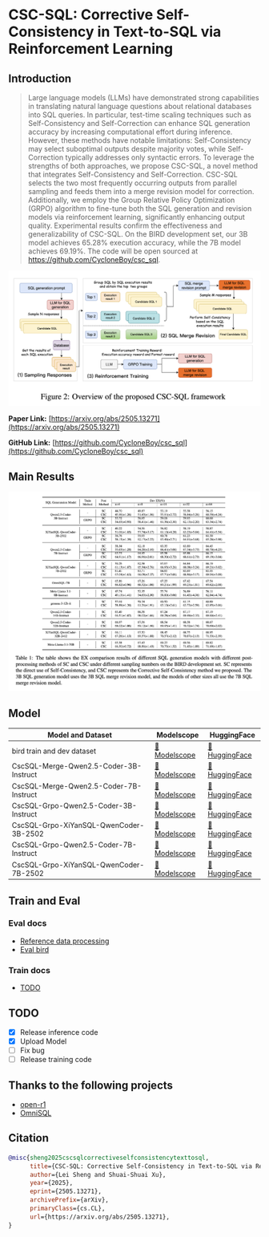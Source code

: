 # CSC-SQL: Corrective Self-Consistency in Text-to-SQL via Reinforcement Learning

## Introduction

> Large language models (LLMs) have demonstrated strong capabilities in translating natural language questions about
> relational databases into SQL queries. In particular, test-time scaling techniques such as Self-Consistency and
> Self-Correction can enhance SQL generation accuracy by increasing computational effort during inference. However,
> these
> methods have notable limitations: Self-Consistency may select suboptimal outputs despite majority votes, while
> Self-Correction typically addresses only syntactic errors. To leverage the strengths of both approaches, we propose
> CSC-SQL, a novel method that integrates Self-Consistency and Self-Correction. CSC-SQL selects the two most frequently
> occurring outputs from parallel sampling and feeds them into a merge revision model for correction. Additionally, we
> employ the Group Relative Policy Optimization (GRPO) algorithm to fine-tune both the SQL generation and revision
> models
> via reinforcement learning, significantly enhancing output quality. Experimental results confirm the effectiveness and
> generalizability of CSC-SQL. On the BIRD development set, our 3B model achieves 65.28% execution accuracy, while the
> 7B
> model achieves 69.19%. The code will be open sourced at https://github.com/CycloneBoy/csc_sql.

![csc_sql_framework](data/image/csc_sql_framework.png)

**Paper Link:** [https://arxiv.org/abs/2505.13271](https://arxiv.org/abs/2505.13271)

**GitHub Link:** [https://github.com/CycloneBoy/csc_sql](https://github.com/CycloneBoy/csc_sql)

## Main Results

![csc_sql_result](data/image/csc_sql_result.png)

## Model

| **Model and Dataset**                 | Modelscope                                                                                      | HuggingFace                                                                                |
|---------------------------------------|-------------------------------------------------------------------------------------------------|--------------------------------------------------------------------------------------------|
| bird train and dev dataset            | [🤖 Modelscope](https://modelscope.cn/datasets/cycloneboy/bird_train)                           | [🤗 HuggingFace](https://huggingface.co/datasets/cycloneboy/bird_train) |
| CscSQL-Merge-Qwen2.5-Coder-3B-Instruct | [🤖 Modelscope](https://modelscope.cn/models/cycloneboy/CscSQL-Merge-Qwen2.5-Coder-3B-Instruct) | [🤗 HuggingFace](https://huggingface.co/cycloneboy/CscSQL-Merge-Qwen2.5-Coder-3B-Instruct) |
| CscSQL-Merge-Qwen2.5-Coder-7B-Instruct | [🤖 Modelscope](https://modelscope.cn/models/cycloneboy/CscSQL-Merge-Qwen2.5-Coder-7B-Instruct) | [🤗 HuggingFace](https://huggingface.co/cycloneboy/CscSQL-Merge-Qwen2.5-Coder-7B-Instruct) |
| CscSQL-Grpo-Qwen2.5-Coder-3B-Instruct | [🤖 Modelscope](https://modelscope.cn/models/cycloneboy/CscSQL-Grpo-Qwen2.5-Coder-3B-Instruct)  | [🤗 HuggingFace](https://huggingface.co/cycloneboy/CscSQL-Grpo-Qwen2.5-Coder-3B-Instruct)  |
| CscSQL-Grpo-XiYanSQL-QwenCoder-3B-2502 | [🤖 Modelscope](https://modelscope.cn/models/cycloneboy/CscSQL-Grpo-XiYanSQL-QwenCoder-3B-2502) | [🤗 HuggingFace](https://huggingface.co/cycloneboy/CscSQL-Grpo-XiYanSQL-QwenCoder-3B-2502) |
| CscSQL-Grpo-Qwen2.5-Coder-7B-Instruct | [🤖 Modelscope](https://modelscope.cn/models/cycloneboy/CscSQL-Grpo-Qwen2.5-Coder-7B-Instruct)  | [🤗 HuggingFace](https://huggingface.co/cycloneboy/CscSQL-Grpo-Qwen2.5-Coder-7B-Instruct)  |
| CscSQL-Grpo-XiYanSQL-QwenCoder-7B-2502 | [🤖 Modelscope](https://modelscope.cn/models/cycloneboy/CscSQL-Grpo-XiYanSQL-QwenCoder-7B-2502) | [🤗 HuggingFace](https://huggingface.co/cycloneboy/CscSQL-Grpo-XiYanSQL-QwenCoder-7B-2502) |

## Train and Eval

### Eval docs

- [Reference data processing](docs/process_data.md)
- [Eval bird ](docs/eval_bird.md)

### Train docs

- [TODO]()

## TODO

- [x] Release inference code
- [x] Upload Model
- [ ] Fix bug
- [ ] Release training code

## Thanks to the following projects

- [open-r1](https://github.com/huggingface/open-r1)
- [OmniSQL](https://github.com/RUCKBReasoning/OmniSQL)

## Citation

```bibtex
@misc{sheng2025cscsqlcorrectiveselfconsistencytexttosql,
      title={CSC-SQL: Corrective Self-Consistency in Text-to-SQL via Reinforcement Learning}, 
      author={Lei Sheng and Shuai-Shuai Xu},
      year={2025},
      eprint={2505.13271},
      archivePrefix={arXiv},
      primaryClass={cs.CL},
      url={https://arxiv.org/abs/2505.13271}, 
}
```